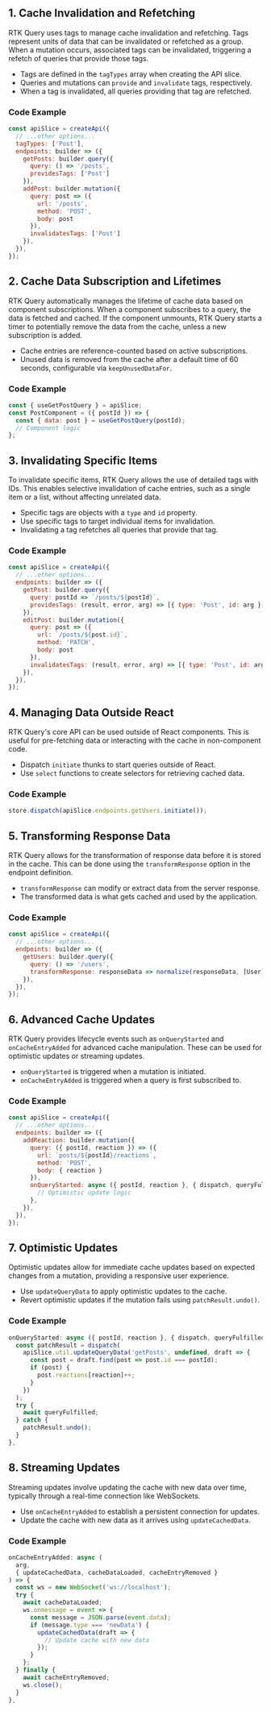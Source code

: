 ## 1. Cache Invalidation and Refetching

RTK Query uses tags to manage cache invalidation and refetching. Tags represent units of data that can be invalidated or refetched as a group. When a mutation occurs, associated tags can be invalidated, triggering a refetch of queries that provide those tags.

- Tags are defined in the `tagTypes` array when creating the API slice.
- Queries and mutations can `provide` and `invalidate` tags, respectively.
- When a tag is invalidated, all queries providing that tag are refetched.

### Code Example

```javascript
const apiSlice = createApi({
  // ...other options...
  tagTypes: ['Post'],
  endpoints: builder => ({
    getPosts: builder.query({
      query: () => '/posts',
      providesTags: ['Post']
    }),
    addPost: builder.mutation({
      query: post => ({
        url: '/posts',
        method: 'POST',
        body: post
      }),
      invalidatesTags: ['Post']
    }),
  }),
});
```

## 2. Cache Data Subscription and Lifetimes

RTK Query automatically manages the lifetime of cache data based on component subscriptions. When a component subscribes to a query, the data is fetched and cached. If the component unmounts, RTK Query starts a timer to potentially remove the data from the cache, unless a new subscription is added.

- Cache entries are reference-counted based on active subscriptions.
- Unused data is removed from the cache after a default time of 60 seconds, configurable via `keepUnusedDataFor`.

### Code Example

```javascript
const { useGetPostQuery } = apiSlice;
const PostComponent = ({ postId }) => {
  const { data: post } = useGetPostQuery(postId);
  // Component logic
};
```

## 3. Invalidating Specific Items

To invalidate specific items, RTK Query allows the use of detailed tags with IDs. This enables selective invalidation of cache entries, such as a single item or a list, without affecting unrelated data.

- Specific tags are objects with a `type` and `id` property.
- Use specific tags to target individual items for invalidation.
- Invalidating a tag refetches all queries that provide that tag.

### Code Example

```javascript
const apiSlice = createApi({
  // ...other options...
  endpoints: builder => ({
    getPost: builder.query({
      query: postId => `/posts/${postId}`,
      providesTags: (result, error, arg) => [{ type: 'Post', id: arg }]
    }),
    editPost: builder.mutation({
      query: post => ({
        url: `/posts/${post.id}`,
        method: 'PATCH',
        body: post
      }),
      invalidatesTags: (result, error, arg) => [{ type: 'Post', id: arg.id }]
    }),
  }),
});
```

## 4. Managing Data Outside React

RTK Query's core API can be used outside of React components. This is useful for pre-fetching data or interacting with the cache in non-component code.

- Dispatch `initiate` thunks to start queries outside of React.
- Use `select` functions to create selectors for retrieving cached data.

### Code Example

```javascript
store.dispatch(apiSlice.endpoints.getUsers.initiate());
```

## 5. Transforming Response Data

RTK Query allows for the transformation of response data before it is stored in the cache. This can be done using the `transformResponse` option in the endpoint definition.

- `transformResponse` can modify or extract data from the server response.
- The transformed data is what gets cached and used by the application.

### Code Example

```javascript
const apiSlice = createApi({
  // ...other options...
  endpoints: builder => ({
    getUsers: builder.query({
      query: () => '/users',
      transformResponse: responseData => normalize(responseData, [User])
    }),
  }),
});
```

## 6. Advanced Cache Updates

RTK Query provides lifecycle events such as `onQueryStarted` and `onCacheEntryAdded` for advanced cache manipulation. These can be used for optimistic updates or streaming updates.

- `onQueryStarted` is triggered when a mutation is initiated.
- `onCacheEntryAdded` is triggered when a query is first subscribed to.

### Code Example

```javascript
const apiSlice = createApi({
  // ...other options...
  endpoints: builder => ({
    addReaction: builder.mutation({
      query: ({ postId, reaction }) => ({
        url: `posts/${postId}/reactions`,
        method: 'POST',
        body: { reaction }
      }),
      onQueryStarted: async ({ postId, reaction }, { dispatch, queryFulfilled }) => {
        // Optimistic update logic
      },
    }),
  }),
});
```

## 7. Optimistic Updates

Optimistic updates allow for immediate cache updates based on expected changes from a mutation, providing a responsive user experience.

- Use `updateQueryData` to apply optimistic updates to the cache.
- Revert optimistic updates if the mutation fails using `patchResult.undo()`.

### Code Example

```javascript
onQueryStarted: async ({ postId, reaction }, { dispatch, queryFulfilled }) => {
  const patchResult = dispatch(
    apiSlice.util.updateQueryData('getPosts', undefined, draft => {
      const post = draft.find(post => post.id === postId);
      if (post) {
        post.reactions[reaction]++;
      }
    })
  );
  try {
    await queryFulfilled;
  } catch {
    patchResult.undo();
  }
},
```

## 8. Streaming Updates

Streaming updates involve updating the cache with new data over time, typically through a real-time connection like WebSockets.

- Use `onCacheEntryAdded` to establish a persistent connection for updates.
- Update the cache with new data as it arrives using `updateCachedData`.

### Code Example

```javascript
onCacheEntryAdded: async (
  arg,
  { updateCachedData, cacheDataLoaded, cacheEntryRemoved }
) => {
  const ws = new WebSocket('ws://localhost');
  try {
    await cacheDataLoaded;
    ws.onmessage = event => {
      const message = JSON.parse(event.data);
      if (message.type === 'newData') {
        updateCachedData(draft => {
          // Update cache with new data
        });
      }
    };
  } finally {
    await cacheEntryRemoved;
    ws.close();
  }
},
```
